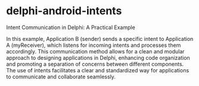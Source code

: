 # delphi-android-intents
Intent Communication in Delphi: A Practical Example

In this example, Application B (sender) sends a specific intent to Application A (myReceiver), which listens for incoming intents and processes them accordingly. This communication method allows for a clean and modular approach to designing applications in Delphi, enhancing code organization and promoting a separation of concerns between different components. The use of intents facilitates a clear and standardized way for applications to communicate and collaborate seamlessly.
